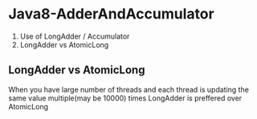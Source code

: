 # Java8-AdderAndAccumulator
1. Use of LongAdder / Accumulator  
2. LongAdder vs AtomicLong

## LongAdder vs AtomicLong 
When you have large number of threads and each thread is updating the same value multiple(may be 10000) times LongAdder is preffered over AtomicLong
